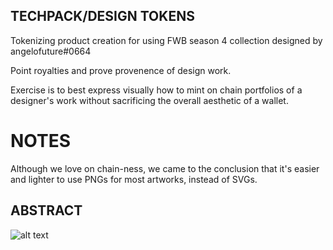 ## TECHPACK/DESIGN TOKENS
Tokenizing product creation for using FWB season 4 collection designed by angelofuture#0664

Point royalties and prove provenence of design work.

Exercise is to best express visually how to mint on chain portfolios of a designer's work without sacrificing the overall aesthetic of a wallet. 

# NOTES
Although we love on chain-ness, we came to the conclusion that it's easier and lighter to use PNGs for most artworks, instead of SVGs.

## ABSTRACT 
![alt text](https://github.com/techspecc/FWB-SEASON-4/blob/master/Visuals/SPLIT_CONTRACT_VISUALS.png?raw=true)
